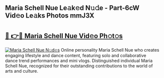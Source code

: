 ## Maria Schell Nue Le𝚊k𝚎d N𝚞𝚍e - Part-6cW Vid𝚎o Le𝚊ks Photos mmJ3X

# <h2><a href="http://fb00pv.evod.top/?m=Maria+Schell+Nue">🔗 👉🔴 Maria Schell Nue Vid𝚎o Ph𝚘t𝚘s</a></h2>

[![Maria Schell Nue N𝚞d𝚎s](https://i.imgur.com/8V9OHl7.gif)](http://fb00pv.evod.top/?m=Maria+Schell+Nue)
Online personality Maria Schell Nue who creates engaging lifestyle and dance content, featuring solo and collaborative dance trend performances and mini vlogs. Distinguished individual Maria Schell Nue, recognized for their outstanding contributions to the world of arts and culture. 
